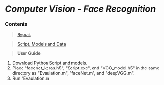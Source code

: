 # _Computer Vision - Face Recognition_

### Contents

> [Report](https://github.com/OJL96/Face_Recognition/files/7213505/Face.Recognition.Report.pdf)

> [Script, Models and Data](https://rb.gy/k2jows)

> **User Guide**
1. Download Python Script and models.
2. Place  "facenet_keras.h5", "Script.exe", and "VGG_model.h5" in the same directory as
   "Evaulation.m", "faceNet.m", and "deepVGG.m".
3. Run "Evaulation.m
